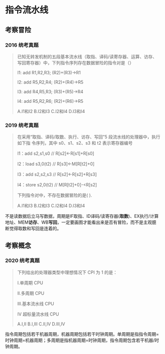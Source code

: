 # 指令流水线

## 考察冒险

### 2016 统考真题

> 已知无转发机制的五段基本流水线（取指、译码/读寄存器、运算、访存、写回寄存器）中，下列指令序列存在数据冒险的指令对是（）
> 
> I1: add R1,R2,R3; (R2)+(R3)->R1
> 
> I2: add R5,R2,R4; (R2)+(R4)->R5
> 
> I3: add R4,R5,R3; (R3)+(R5)->R4
> 
> I4: add R5,R2,R6; (R2)+(R6)->R5
> 
> A.I1和I2 B.I2和I3 C.I2和I4 D.I3和I4

### 2019 统考真题

> 在采用“取指、译码/取数、执行、访存、写回”5 段流水线的处理器中，执行如下指 令序列，其中 s0、s1、s2、s3 和 t2 表示寄存器编号
> 
> I1：add s2,s1,s0     // R[s2]<-R[s1]+R[s0] 
> 
> I2：load s3,0(t2)     // R[s3]<-M[R[t2]+0] 
> 
> I3：add s2,s2,s3     // R[s2]<-R[s2]+R[s3] 
> 
> I4：store s2,0(t2)    // M[R[t2]+0]-<R[s2]
> 
> 下列指令对中，不存在数据冒险的是( ).
>
> A.I1和I3 B.I2和I3 C.I2和I4 D.I3和I4

不是读数据后立马写数据，周期是IF取指、ID译码/读寄存器(**取数**)、EX执行/计算地址、MEM**访存**、WB**写回**，一定要画图才能看出来是否有冒险，而不是主观臆断觉得取数和写回是连着的。

## 考察概念

### 2020 统考真题

> 下列给出的处理器类型中理想情况下 CPI 为 1 的是： 
> 
> I.单周期 CPU 
> 
> II.多周期 CPU  
> 
> III.基本流水线 CPU  
> 
> IV 超标量流水线 CPU
> 
> A.I,II  B.I,III  C.II,IV  D.III,IV 

指令周期包括若干机器周期，机器周期包括若干时钟周期。单周期是指指令周期=时钟周期=机器周期；多周期是指机器周期=时钟周期，指令周期包含若干机器/时钟周期。

